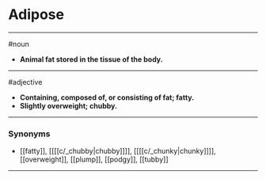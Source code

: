 # Adipose
---
#noun
- **Animal fat stored in the tissue of the body.**
---
#adjective
- **Containing, composed of, or consisting of fat; fatty.**
- **Slightly overweight; chubby.**
---
### Synonyms
- [[fatty]], [[[[c/_chubby|chubby]]]], [[[[c/_chunky|chunky]]]], [[overweight]], [[plump]], [[podgy]], [[tubby]]
---

